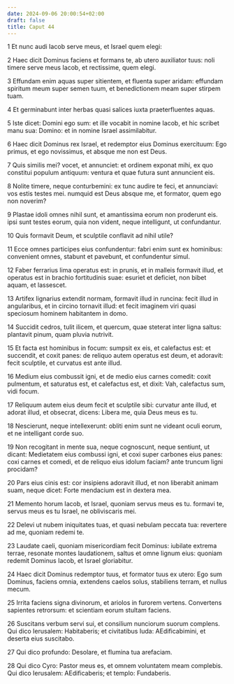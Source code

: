 ```yaml
---
date: 2024-09-06 20:00:54+02:00
draft: false
title: Caput 44
---
```





1 Et nunc audi Iacob serve meus, et Israel quem elegi:

2 Haec dicit Dominus faciens et formans te, ab utero auxiliator tuus: noli timere serve meus Iacob, et rectissime, quem elegi.

3 Effundam enim aquas super sitientem, et fluenta super aridam: effundam spiritum meum super semen tuum, et benedictionem meam super stirpem tuam.

4 Et germinabunt inter herbas quasi salices iuxta praeterfluentes aquas.

5 Iste dicet: Domini ego sum: et ille vocabit in nomine Iacob, et hic scribet manu sua: Domino: et in nomine Israel assimilabitur.

6 Haec dicit Dominus rex Israel, et redemptor eius Dominus exercituum: Ego primus, et ego novissimus, et absque me non est Deus.

7 Quis similis mei? vocet, et annunciet: et ordinem exponat mihi, ex quo constitui populum antiquum: ventura et quae futura sunt annuncient eis.

8 Nolite timere, neque conturbemini: ex tunc audire te feci, et annunciavi: vos estis testes mei. numquid est Deus absque me, et formator, quem ego non noverim?

9 Plastae idoli omnes nihil sunt, et amantissima eorum non proderunt eis. ipsi sunt testes eorum, quia non vident, neque intelligunt, ut confundantur.

10 Quis formavit Deum, et sculptile conflavit ad nihil utile?

11 Ecce omnes participes eius confundentur: fabri enim sunt ex hominibus: convenient omnes, stabunt et pavebunt, et confundentur simul.

12 Faber ferrarius lima operatus est: in prunis, et in malleis formavit illud, et operatus est in brachio fortitudinis suae: esuriet et deficiet, non bibet aquam, et lassescet.

13 Artifex lignarius extendit normam, formavit illud in runcina: fecit illud in angularibus, et in circino tornavit illud: et fecit imaginem viri quasi speciosum hominem habitantem in domo.

14 Succidit cedros, tulit ilicem, et quercum, quae steterat inter ligna saltus: plantavit pinum, quam pluvia nutrivit.

15 Et facta est hominibus in focum: sumpsit ex eis, et calefactus est: et succendit, et coxit panes: de reliquo autem operatus est deum, et adoravit: fecit sculptile, et curvatus est ante illud.

16 Medium eius combussit igni, et de medio eius carnes comedit: coxit pulmentum, et saturatus est, et calefactus est, et dixit: Vah, calefactus sum, vidi focum.

17 Reliquum autem eius deum fecit et sculptile sibi: curvatur ante illud, et adorat illud, et obsecrat, dicens: Libera me, quia Deus meus es tu.

18 Nescierunt, neque intellexerunt: obliti enim sunt ne videant oculi eorum, et ne intelligant corde suo.

19 Non recogitant in mente sua, neque cognoscunt, neque sentiunt, ut dicant: Medietatem eius combussi igni, et coxi super carbones eius panes: coxi carnes et comedi, et de reliquo eius idolum faciam? ante truncum ligni procidam?

20 Pars eius cinis est: cor insipiens adoravit illud, et non liberabit animam suam, neque dicet: Forte mendacium est in dextera mea.

21 Memento horum Iacob, et Israel, quoniam servus meus es tu. formavi te, servus meus es tu Israel, ne obliviscaris mei.

22 Delevi ut nubem iniquitates tuas, et quasi nebulam peccata tua: revertere ad me, quoniam redemi te.

23 Laudate caeli, quoniam misericordiam fecit Dominus: iubilate extrema terrae, resonate montes laudationem, saltus et omne lignum eius: quoniam redemit Dominus Iacob, et Israel gloriabitur.

24 Haec dicit Dominus redemptor tuus, et formator tuus ex utero: Ego sum Dominus, faciens omnia, extendens caelos solus, stabiliens terram, et nullus mecum.

25 Irrita faciens signa divinorum, et ariolos in furorem vertens. Convertens sapientes retrorsum: et scientiam eorum stultam faciens.

26 Suscitans verbum servi sui, et consilium nunciorum suorum complens. Qui dico Ierusalem: Habitaberis; et civitatibus Iuda: AEdificabimini, et deserta eius suscitabo.

27 Qui dico profundo: Desolare, et flumina tua arefaciam.

28 Qui dico Cyro: Pastor meus es, et omnem voluntatem meam complebis. Qui dico Ierusalem: AEdificaberis; et templo: Fundaberis.

